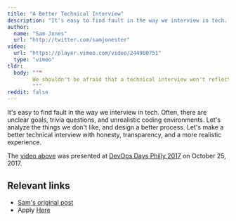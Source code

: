 ```yaml
---
title: "A Better Technical Interview"
description: "It's easy to find fault in the way we interview in tech. Let's make a better technical interview with honesty, transparency, and a more realistic experience."
author:
  name: "Sam Jones"
  url: "http://twitter.com/samjonester"
video:
  url: "https://player.vimeo.com/video/244900751"
  type: "vimeo"
tldr: 
  body: """
        We shouldn't be afraid that a technical interview won't reflect our true abilities.
        """
reddit: false
---
```


It's easy to find fault in the way we interview in tech. Often, there are unclear goals, trivia questions, and unrealistic coding environments. Let's analyze the things we don't like, and design a better process. Let's make a better technical interview with honesty, transparency, and a more realistic experience.

The [video above](https://vimeo.com/244900751) was presented at [DevOps Days Philly 2017](https://www.devopsdays.org/events/2017-philadelphia/welcome/) on October 25, 2017.

## Relevant links
- <a rel="canonical" href="https://samljones.com/2017-01-26/a-better-technical-interview/">Sam's original post</a>
- Apply [Here][join-email]

[join-email]: mailto:join@testdouble.com
